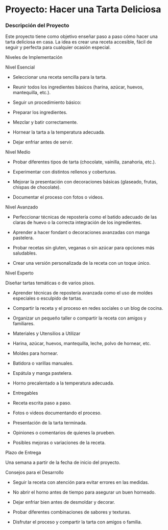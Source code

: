 # Proyecto: Hacer una Tarta Deliciosa

### Descripción del Proyecto

Este proyecto tiene como objetivo enseñar paso a paso cómo hacer una tarta deliciosa en casa. La idea es crear una receta accesible, fácil de seguir y perfecta para cualquier ocasión especial.

Niveles de Implementación

Nivel Esencial

- Seleccionar una receta sencilla para la tarta.

- Reunir todos los ingredientes básicos (harina, azúcar, huevos, mantequilla, etc.).

- Seguir un procedimiento básico:

- Preparar los ingredientes.

- Mezclar y batir correctamente.

- Hornear la tarta a la temperatura adecuada.

- Dejar enfriar antes de servir.

Nivel Medio

- Probar diferentes tipos de tarta (chocolate, vainilla, zanahoria, etc.).

- Experimentar con distintos rellenos y coberturas.

- Mejorar la presentación con decoraciones básicas (glaseado, frutas, chispas de chocolate).

- Documentar el proceso con fotos o videos.

Nivel Avanzado

- Perfeccionar técnicas de repostería como el batido adecuado de las claras de huevo o la correcta integración de los ingredientes.

- Aprender a hacer fondant o decoraciones avanzadas con manga pastelera.

- Probar recetas sin gluten, veganas o sin azúcar para opciones más saludables.

- Crear una versión personalizada de la receta con un toque único.

Nivel Experto

Diseñar tartas temáticas o de varios pisos.

- Aprender técnicas de repostería avanzada como el uso de moldes especiales o esculpido de tartas.

- Compartir la receta y el proceso en redes sociales o un blog de cocina.

- Organizar un pequeño taller o compartir la receta con amigos y familiares.

- Materiales y Utensilios a Utilizar

- Harina, azúcar, huevos, mantequilla, leche, polvo de hornear, etc.

- Moldes para hornear.

- Batidora o varillas manuales.

- Espátula y manga pastelera.

- Horno precalentado a la temperatura adecuada.

- Entregables

- Receta escrita paso a paso.

- Fotos o videos documentando el proceso.

- Presentación de la tarta terminada.

- Opiniones o comentarios de quienes la prueben.

- Posibles mejoras o variaciones de la receta.

Plazo de Entrega

Una semana a partir de la fecha de inicio del proyecto.

Consejos para el Desarrollo

- Seguir la receta con atención para evitar errores en las medidas.

- No abrir el horno antes de tiempo para asegurar un buen horneado.

- Dejar enfriar bien antes de desmoldar y decorar.

- Probar diferentes combinaciones de sabores y texturas.

- Disfrutar el proceso y compartir la tarta con amigos o familia.
